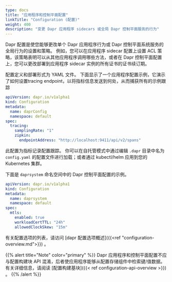 ```yaml
---
type: docs
title: "应用程序和控制平面配置"
linkTitle: "Configuration (配置)"
weight: 400
description: "变更 Dapr 应用程序 sidecars 或全局 Dapr 控制平面服务的行为"
---
```


Dapr 配置是使您能够更改单个 Dapr 应用程序行为或 Dapr 控制平面系统服务的全局行为的设置和策略。 例如，您可以在应用程序 sidecar 配置上设置 ACL 策略，该策略表明可以从其他应用程序调用哪些方法，或者在 Dapr 控制平面配置上，您可以更改部署到应用程序 sidecar 实例的所有证书的证书续订期。

配置定义和部署形式为 YAML 文件。 下面显示了一个应用程序配置示例，它演示了如何设置tracing endpoint，以将指标信息发送到何处，从而捕获所有的示例跟踪

```yaml
apiVersion: dapr.io/v1alpha1
kind: Configuration
metadata:
  name: daprConfig
  namespace: default
spec:
  tracing:
    samplingRate: "1"
    zipkin:
      endpointAddress: "http://localhost:9411/api/v2/spans"
```

此配置为指标记录配置跟踪。 你可以在自托管模式中通过编辑 `.dapr` 目录中名为 `config.yaml` 的配置文件进行加载；或者通过 kubectl/helm 应用到您的 Kubernetes 集群。

下面是 `daprsystem` 命名空间中的 Dapr 控制平面配置的示例。

```yaml
apiVersion: dapr.io/v1alpha1
kind: Configuration
metadata:
  name: daprsystem
  namespace: default
spec:
  mtls:
    enabled: true
    workloadCertTTL: "24h"
    allowedClockSkew: "15m"
```

有关配置选项的列表，请访问 [dapr 配置选项概述]({{<ref "configuration-overview.md">}}) 。

{{% alert title="Note" color="primary" %}}
Dapr 应用程序和控制平面配置不应与配置构建块 API 混淆，后者使应用程序能够从配置存储组件中检索键/值数据。 有关详细信息，请阅读 [配置构建基块]({{< ref configuration-api-overview >}}) 。
{{% /alert %}}
